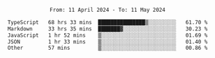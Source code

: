 <div align="center">
<p style="text-align: center;">
<!--START_SECTION:waka-->

```txt
From: 11 April 2024 - To: 11 May 2024

TypeScript   68 hrs 33 mins  ███████████████▒░░░░░░░░░   61.70 %
Markdown     33 hrs 35 mins  ███████▓░░░░░░░░░░░░░░░░░   30.23 %
JavaScript   1 hr 52 mins    ▒░░░░░░░░░░░░░░░░░░░░░░░░   01.69 %
JSON         1 hr 33 mins    ▒░░░░░░░░░░░░░░░░░░░░░░░░   01.40 %
Other        57 mins         ▒░░░░░░░░░░░░░░░░░░░░░░░░   00.86 %
```

<!--END_SECTION:waka-->
</p>
</div>
